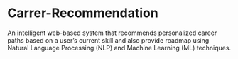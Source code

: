 # Carrer-Recommendation
An intelligent web-based system that recommends personalized career paths based on a user’s current skill and also provide roadmap using Natural Language Processing (NLP) and Machine Learning (ML) techniques.
